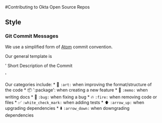 #Contributing to Okta Open Source Repos

## Style

### Git Commit Messages

We use a simplified form of [Atom](https://github.com/atom/atom/blob/master/CONTRIBUTING.md#git-commit-messages) commit convention.

Our general template is

'<emoji> Short Description of the Commit

<Body describing the details of the commit>'

Our categories include:
    * :art: `:art:` when improving the format/structure of the code
    * :package: ':package': when creating a new feature
    * :memo: `:memo:` when writing docs
    * :bug: `:bug:` when fixing a bug
    * :fire: `:fire:` when removing code or files
    * :white_check_mark: `:white_check_mark:` when adding tests
    * :arrow_up: `:arrow_up:` when upgrading dependencies
    * :arrow_down: `:arrow_down:` when downgrading dependencies
